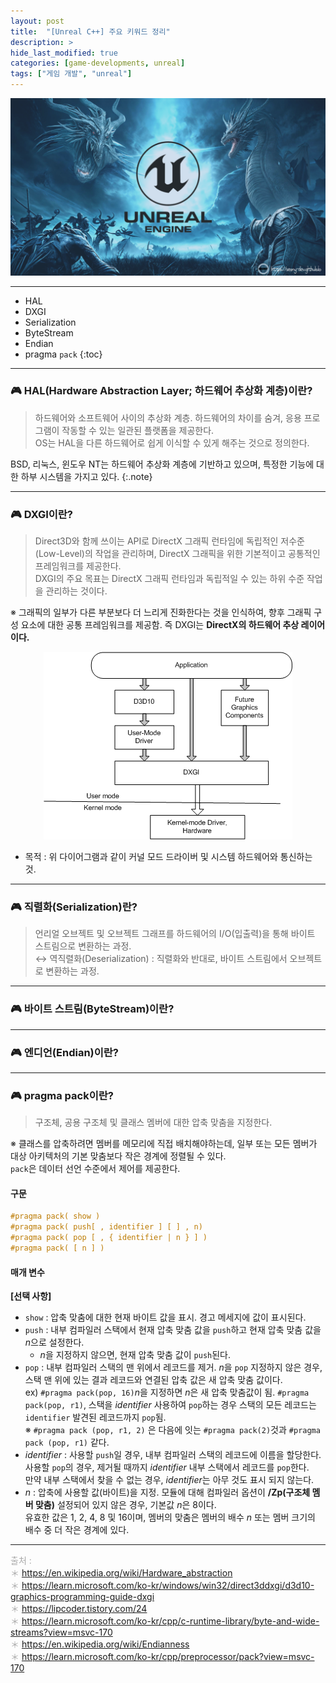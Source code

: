 ```yaml
---
layout: post
title:  "[Unreal C++] 주요 키워드 정리"
description: >
hide_last_modified: true
categories: [game-developments, unreal]
tags: ["게임 개발", "unreal"]
---
```


<p align="center">
  <img src="../../../assets/img/blog/unreal/unreal_img.png"/>
</p>

----

* HAL
* DXGI
* Serialization
* ByteStream
* Endian
* pragma `pack`
{:toc}

----
### 🎮 HAL(Hardware Abstraction Layer; 하드웨어 추상화 계층)이란?
> 하드웨어와 소프트웨어 사이의 추상화 계층. 하드웨어의 차이를 숨겨, 응용 프로그램이 작동할 수 있는 일관된 플랫폼을 제공한다. <br>
OS는 HAL을 다른 하드웨어로 쉽게 이식할 수 있게 해주는 것으로 정의한다.


BSD, 리눅스, 윈도우 NT는 하드웨어 추상화 계층에 기반하고 있으며, 특정한 기능에 대한 하부 시스템을 가지고 있다.
{:.note}

----
### 🎮 DXGI이란?
> Direct3D와 함께 쓰이는 API로 DirectX 그래픽 런타임에 독립적인 저수준(Low-Level)의 작업을 관리하며, DirectX 그래픽을 위한 기본적이고 공통적인 프레임워크를 제공한다. <br>
DXGI의 주요 목표는 DirectX 그래픽 런타임과 독립적일 수 있는 하위 수준 작업을 관리하는 것이다. <br>

※ 그래픽의 일부가 다른 부분보다 더 느리게 진화한다는 것을 인식하여, 향후 그래픽 구성 요소에 대한 공통 프레임워크를 제공함. 즉 DXGI는 **DirectX의 하드웨어 추상 레이어이다.**

<p align="center">
  <img src="../../../assets/img/blog/unreal/DXGI.png"/>
</p>

- 목적 : 위 다이어그램과 같이 커널 모드 드라이버 및 시스템 하드웨어와 통신하는 것.

----
### 🎮 직렬화(Serialization)란?
> 언리얼 오브젝트 및 오브젝트 그래프를 하드웨어의 I/O(입출력)을 통해 바이트 스트림으로 변환하는 과정. <br>
↔ 역직렬화(Deserialization) : 직렬화와 반대로, 바이트 스트림에서 오브젝트로 변환하는 과정.

----
### 🎮 바이트 스트림(ByteStream)이란?
>


----
### 🎮 엔디언(Endian)이란?
>


----
### 🎮 pragma pack이란?
> 구조체, 공용 구조체 및 클래스 멤버에 대한 압축 맞춤을 지정한다.

※ 클래스를 압축하려면 멤버를 메모리에 직접 배치해야하는데, 일부 또는 모든 멤버가 대상 아키텍처의 기본 맞춤보다 작은 경계에 정렬될 수 있다. <br>
`pack`은 데이터 선언 수준에서 제어를 제공한다.


#### 구문

```cpp
#pragma pack( show )
#pragma pack( push[ , identifier ] [ ] , n)
#pragma pack( pop [ , { identifier | n } ] )
#pragma pack( [ n ] )
```

#### 매개 변수

**[선택 사항]**
* `show` : 압축 맞춤에 대한 현재 바이트 값을 표시. 경고 메세지에 값이 표시된다.
* `push` : 내부 컴파일러 스택에서 현재 압축 맞춤 값을 `push`하고 현재 압축 맞춤 값을 *n*으로 설정한다. <br>
  * *n*을 지정하지 않으면, 현재 압축 맞춤 값이 `push`된다.
* `pop` : 내부 컴파일러 스택의 맨 위에서 레코드를 제거. *n*을 `pop` 지정하지 않은 경우, 스택 맨 위에 있는 결과 레코드와 연결된 압축 값은 새 압축 맞춤 값이다. <br>
ex) `#pragma pack(pop, 16)`*n*을 지정하면 *n*은 새 압축 맞춤값이 됨.
`#pragma pack(pop, r1)`, 스택을 *identifier* 사용하여 `pop`하는 경우 스택의 모든 레코드는 `identifier` 발견된 레코드까지 `pop`됨. <br>
※ `#pragma pack (pop, r1, 2)` 은 다음에 잇는 `#pragma pack(2)`것과 `#pragma pack (pop, r1)` 같다.
* *identifier* : 사용할 `push`일 경우, 내부 컴파일러 스택의 레코드에 이름을 할당한다. <br>
사용할 `pop`의 경우, 제거될 때까지 *identifier* 내부 스택에서 레코드를 `pop`한다. <br> 
만약 내부 스택에서 찾을 수 없는 경우, *identifier*는 아무 것도 표시 되지 않는다.
* *n* : 압축에 사용할 값(바이트)을 지정. 모듈에 대해 컴파일러 옵션이 **/Zp(구조체 멤버 맞춤)** 설정되어 있지 않은 경우, 기본값 *n*은 8이다. <br>
유효한 값은 1, 2, 4, 8 및 16이며, 멤버의 맞춤은 멤버의 배수 *n* 또는 멤버 크기의 배수 중 더 작은 경계에 있다.

----
<span style="color:darkgray; font-size:14px;"> 출처 : <br>
＊ https://en.wikipedia.org/wiki/Hardware_abstraction <br>
＊ https://learn.microsoft.com/ko-kr/windows/win32/direct3ddxgi/d3d10-graphics-programming-guide-dxgi <br>
＊ https://lipcoder.tistory.com/24 <br>
＊ https://learn.microsoft.com/ko-kr/cpp/c-runtime-library/byte-and-wide-streams?view=msvc-170 <br>
＊ https://en.wikipedia.org/wiki/Endianness <br>
＊ https://learn.microsoft.com/ko-kr/cpp/preprocessor/pack?view=msvc-170 <br>
</span>